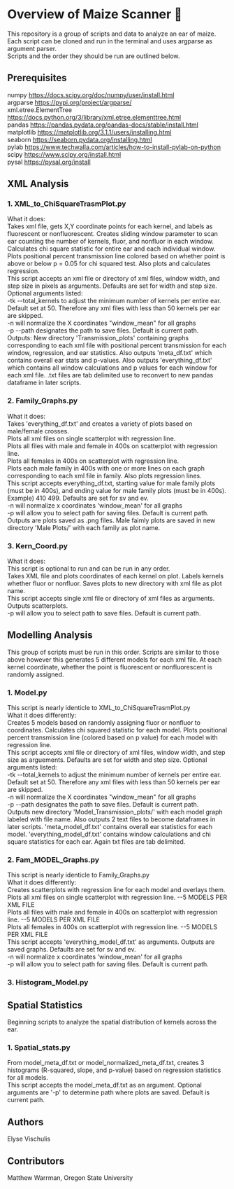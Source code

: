 # Overview of Maize Scanner :corn:
This repository is a group of scripts and data to analyze an ear of maize. Each script can be cloned and run in the terminal and uses argparse as argument parser.</br>
Scripts and the order they should be run are outlined below.

## Prerequisites
numpy https://docs.scipy.org/doc/numpy/user/install.html </br>
argparse https://pypi.org/project/argparse/</br>
xml.etree.ElementTree https://docs.python.org/3/library/xml.etree.elementtree.html</br>
pandas https://pandas.pydata.org/pandas-docs/stable/install.html</br>
matplotlib https://matplotlib.org/3.1.1/users/installing.html</br>
seaborn https://seaborn.pydata.org/installing.html</br>
pylab https://www.techwalla.com/articles/how-to-install-pylab-on-python</br>
scipy https://www.scipy.org/install.html</br>
pysal https://pysal.org/install</br>

## XML Analysis

### 1. XML_to_ChiSquareTrasmPlot.py 

  What it does:</br>
     Takes xml file, gets X,Y coordinate points for each kernel, and labels as fluorescent or nonfluorescent. 
    Creates sliding window parameter to scan ear counting the number of kernels, fluor, and nonfluor in each window.
    Calculates chi square statistic for entire ear and each individual window.
    Plots positional percent transmission line colored based on whether point is above or below p = 0.05 for chi squared test.
    Also plots and calculates regression.</br>
      This script accepts an xml file or directory of xml files, window width, and step size in pixels as arguments. Defaults are set
    for width and step size. Optional arguments listed:</br>
    -tk --total_kernels to adjust the minimum number of kernels per entire ear. Default set at 50. Therefore any xml files with 
    less than 50 kernels per ear are skipped.</br>
    -n will normalize the X coordinates "window_mean" for all graphs</br>
    -p --path designates the path to save files. Default is current path.</br>
    Outputs: New directory 'Transmission_plots' containing graphs corresponding to each xml file with positional
    percent transmission for each window, regression, and ear statistics. Also outputs 'meta_df.txt' which contains overall 
    ear stats and p-values. Also outputs 'everything_df.txt' which contains all window calculations and p values for each window for
    each xml file. .txt files are tab delimited use to reconvert to new pandas dataframe in later scripts. </br>

    
### 2. Family_Graphs.py

  What it does:</br>
      Takes 'everything_df.txt' and creates a variety of plots based on male/female crosses. </br>
    Plots all xml files on single scatterplot with regression line. </br>
    Plots all files with male and female in 400s on scatterplot with regression line.</br>
    Plots all females in 400s on scatterplot with regression line.</br>
    Plots each male family in 400s with one or more lines on each graph corresponding to each xml file in family. Also plots
    regression lines.</br>
      This script accepts everything_df.txt, starting value for male family plots (must be in 400s), and ending value for male
    family plots (must be in 400s). Example) 410 499. Defaults are set for sv and ev. </br>
    -n will normalize x coordinates 'window_mean' for all graphs</br>
    -p will allow you to select path for saving files. Default is current path.</br>
    Outputs are plots saved as .png files. Male faimly plots are saved in new directory 'Male Plots/' with each family as plot 
    name. 
    
  ### 3. Kern_Coord.py
  
  What it does:</br>
      This script is optional to run and can be run in any order. </br>
    Takes XML file and plots coordinates of each kernel on plot. Labels kernels whether fluor or nonfluor. Saves plots to new 
    directory with xml file as plot name. </br>
      This script accepts single xml file or directory of xml files as arguments. Outputs scatterplots. </br>
    -p will allow you to select path to save files. Default is current path.

## Modelling Analysis

  This group of scripts must be run in this order. Scripts are similar to those above however this generates 5 different models for
  each xml file. At each kernel coordinate, whether the point is fluorescent or nonfluorescent is randomly assigned. 
  
  ### 1. Model.py
  
   This script is nearly identicle to XML_to_ChiSquareTrasmPlot.py</br>
   What it does differently:</br>
      Creates 5 models based on randomly assigning fluor or nonfluor to coordinates. Calculates chi squared statistic for each model.
    Plots positional percent transmission line (colored based on p value) for each model with regression line.</br> 
      This script accepts xml file or directory of xml files, window width, and step size as arguements. Defaults are set
    for width and step size. Optional arguments listed:</br>
    -tk --total_kernels to adjust the minimum number of kernels per entire ear. Default set at 50. Therefore any xml files with 
    less than 50 kernels per ear are skipped.</br>
    -n will normalize the X coordinates "window_mean" for all graphs</br>
    -p --path designates the path to save files. Default is current path.</br>
    Outputs new directory 'Model_Transmission_plots/' with each model graph labeled with file name. Also outputs 2 text files to
    become dataframes in later scripts. 'meta_model_df.txt' contains overall ear statistics for each model. 'everything_model_df.txt'
    contains window calculations and chi square statistics for each ear. Again txt files are tab delimited. 
  
  ### 2. Fam_MODEL_Graphs.py 
  
   This script is nearly identicle to Family_Graphs.py</br>
   What it does differently: </br>
    Creates scatterplots with regression line for each model and overlays them. </br>
     Plots all xml files on single scatterplot with regression line. --5 MODELS PER XML FILE</br>
     Plots all files with male and female in 400s on scatterplot with regression line. --5 MODELS PER XML FILE</br>
     Plots all females in 400s on scatterplot with regression line. --5 MODELS PER XML FILE</br>
     This script accepts 'everything_model_df.txt' as arguments. Outputs are saved graphs. Defaults are set for sv and ev. </br>
     -n will normalize x coordinates 'window_mean' for all graphs</br>
     -p will allow you to select path for saving files. Default is current path.</br>
    
   ### 3. Histogram_Model.py

## Spatial Statistics
Beginning scripts to analyze the spatial distribution of kernels across the ear. 

  ### 1. Spatial_stats.py
  From model_meta_df.txt or model_normalized_meta_df.txt, creates 3 histograms (R-squared, slope, and p-value) based on regression statistics for all models. </br>
  This script accepts the model_meta_df.txt as an argument. Optional arguments are '-p' to determine path where plots are saved. Default is current path. 

## Authors
Elyse Vischulis

## Contributors
Matthew Warrman, Oregon State University
